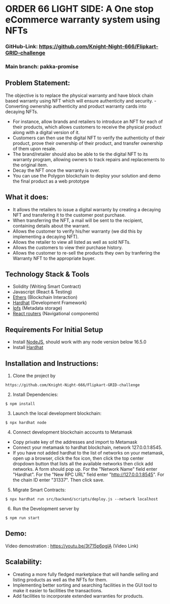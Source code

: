 # ORDER 66 LIGHT SIDE: A One stop eCommerce warranty system using NFTs 
### GitHub-Link: **https://github.com/Knight-Night-666/Flipkart-GRID-challenge**
### Main branch: **pakka-promise**

## Problem Statement:

The objective is to replace the physical warranty and have block chain based warranty using NFT which will ensure
authenticity and security.
-Converting ownership authenticity and product warranty cards into decaying NFTs.
- For instance, allow brands and retailers to introduce an NFT for each of their products, which allows
customers to receive the physical product along with a digital version of it.
- Customers can then use the digital NFT to verify the authenticity of their product, prove their ownership of
their product, and transfer ownership of them upon resale.
- The brand/retailer should also be able to tie the digital NFT to its warranty program, allowing owners to track
repairs and replacements to the original item.
- Decay the NFT once the warranty is over.
- You can use the Polygon blockchain to deploy your solution and demo the final product as a web prototype



## What it does:
- It allows the retailers to issue a digital warranty by creating a decaying NFT and transfering it to the customer post purchase.
- When transferring the NFT, a mail will be sent to the recipient, containing details about the warrant.
- Allows the customer to verify his/her warranty (we did this by implementing a decaying NFT).
- Allows the retailer to view all listed as well as sold NFTs.
- Allows the customers to view their purchase history.
- Allows the customer to re-sell the products they own by tranfering the Warranty NFT to the appropriate buyer.

## Technology Stack & Tools

- Solidity (Writing Smart Contract)
- Javascript (React & Testing)
- [Ethers](https://docs.ethers.io/v5/) (Blockchain Interaction)
- [Hardhat](https://hardhat.org/) (Development Framework)
- [Ipfs](https://ipfs.io/) (Metadata storage)
- [React routers](https://v5.reactrouter.com/) (Navigational components)

## Requirements For Initial Setup
- Install [NodeJS](https://nodejs.org/en/), should work with any node version below 16.5.0
- Install [Hardhat](https://hardhat.org/)

## Installation and Instructions:

1. Clone the project by
```
https://github.com/Knight-Night-666/Flipkart-GRID-challenge 
```
2. Install Dependencies:
```
$ npm install
```
3. Launch the local development blockchain:
  ```
  $ npx hardhat node
  ```
4. Connect development blockchain accounts to Metamask
- Copy private key of the addresses and import to Metamask
- Connect your metamask to hardhat blockchain, network 127.0.0.1:8545.
- If you have not added hardhat to the list of networks on your metamask, open up a browser, click the fox icon, then click the top center dropdown button that lists all the available networks then click add networks. A form should pop up. For the "Network Name" field enter "Hardhat". For the "New RPC URL" field enter "http://127.0.0.1:8545". For the chain ID enter "31337". Then click save.

5. Migrate Smart Contracts:
```
$ npx hardhat run src/backend/scripts/deploy.js --network localhost
```

6. Run the Development server by
```
$ npm run start
```

## Demo:
Video demostration : https://youtu.be/3t715p6pglA (Video Link) 

## Scalability:
- Creating a more fully fledged marketplace that will handle selling and listing 
products as well as the NFTs for them.
- Implementing better sorting and searching facilities in the GUI tool to make it easier to facilities the transactions.
- Add facilities to incorporate extended warranties for products.
